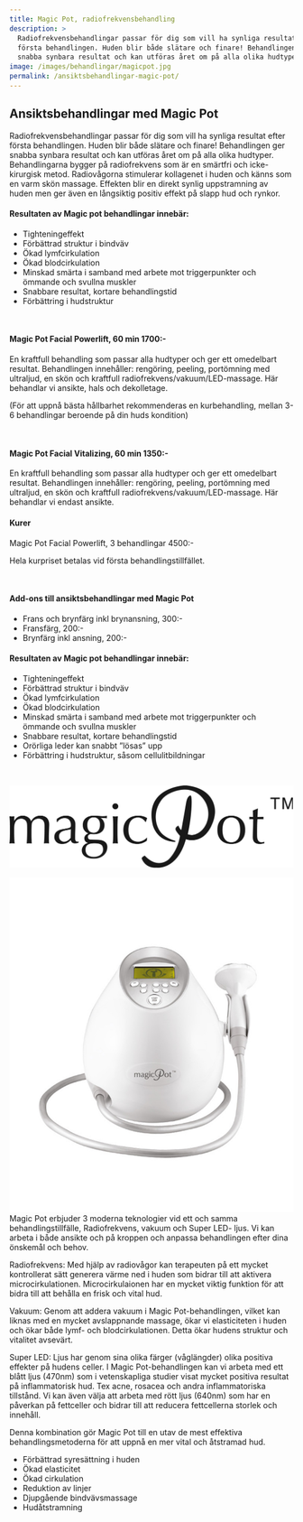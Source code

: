 ```yaml
---
title: Magic Pot, radiofrekvensbehandling
description: >
  Radiofrekvensbehandlingar passar för dig som vill ha synliga resultat efter
  första behandlingen. Huden blir både slätare och finare! Behandlingen ger
  snabba synbara resultat och kan utföras året om på alla olika hudtyper. 
image: /images/behandlingar/magicpot.jpg
permalink: /ansiktsbehandlingar-magic-pot/
---
```


## Ansiktsbehandlingar med Magic Pot

Radiofrekvensbehandlingar passar för dig som vill ha synliga resultat efter första behandlingen. Huden blir b&aring;de slätare och finare\! Behandlingen ger snabba synbara resultat och kan utföras &aring;ret om p&aring; alla olika hudtyper. Behandlingarna bygger p&aring; radiofrekvens som är en smärtfri och icke-kirurgisk metod. Radiov&aring;gorna stimulerar kollagenet i huden och känns som en varm skön massage. Effekten blir en direkt synlig uppstramning av huden men ger även en l&aring;ngsiktig positiv effekt p&aring; slapp hud och rynkor.

#### Resultaten av Magic pot behandlingar innebär:

* Tighteningeffekt
* Förbättrad struktur i bindväv
* Ökad lymfcirkulation
* Ökad blodcirkulation
* Minskad smärta i samband med arbete mot triggerpunkter och ömmande och svullna muskler
* Snabbare resultat, kortare behandlingstid
* Förbättring i hudstruktur

&nbsp;

#### Magic Pot Facial Powerlift, 60 min 1700:-

En kraftfull behandling som passar alla hudtyper och ger ett omedelbart resultat. Behandlingen inneh&aring;ller: rengöring, peeling, portömning med ultraljud, en skön och kraftfull radiofrekvens/vakuum/LED-massage. Här behandlar vi ansikte, hals och dekolletage.

(För att uppn&aring; bästa h&aring;llbarhet rekommenderas en kurbehandling, mellan 3-6 behandlingar beroende p&aring; din huds kondition)

&nbsp;

#### Magic Pot Facial Vitalizing, 60 min 1350:-&nbsp;

En kraftfull behandling som passar alla hudtyper och ger ett omedelbart resultat. Behandlingen inneh&aring;ller: rengöring, peeling, portömning med ultraljud, en skön och kraftfull radiofrekvens/vakuum/LED-massage. Här behandlar vi endast ansikte.

#### Kurer

Magic Pot Facial Powerlift, 3 behandlingar 4500:-

Hela kurpriset betalas vid första behandlingstillfället.

&nbsp;

#### Add-ons till ansiktsbehandlingar med Magic Pot&nbsp;

* Frans och brynfärg inkl brynansning, 300:-
* Fransfärg, 200:-
* Brynfärg inkl ansning, 200:-

#### Resultaten av Magic pot behandlingar innebär:

* Tighteningeffekt
* Förbättrad struktur i bindväv
* Ökad lymfcirkulation
* Ökad blodcirkulation
* Minskad smärta i samband med arbete mot triggerpunkter och ömmande och svullna muskler
* Snabbare resultat, kortare behandlingstid
* Orörliga leder kan snabbt ”lösas” upp
* Förbättring i hudstruktur, s&aring;som cellulitbildningar

&nbsp;

![16A67B44-1972-4BA5-BF31-1327F80827DC](/images/arkivbilder/16a67b44-1972-4ba5-bf31-1327f80827dc.png?w=300)

![6AD3F1F2-8EDE-4649-B20B-CD235D480554](/images/arkivbilder/6ad3f1f2-8ede-4649-b20b-cd235d480554.jpeg?w=510) Magic Pot erbjuder 3 moderna teknologier vid ett och samma behandlingstillfälle, Radiofrekvens, vakuum och Super LED- ljus. Vi kan arbeta i b&aring;de ansikte och p&aring; kroppen och anpassa behandlingen efter dina önskem&aring;l och behov.

Radiofrekvens: Med hjälp av radiov&aring;gor kan terapeuten p&aring; ett mycket kontrollerat sätt generera värme ned i huden som bidrar till att aktivera microcirkulationen. Microcirkulaionen har en mycket viktig funktion för att bidra till att beh&aring;lla en frisk och vital hud.

Vakuum: Genom att addera vakuum i Magic Pot-behandlingen, vilket kan liknas med en mycket avslappnande massage, ökar vi elasticiteten i huden och ökar b&aring;de lymf- och blodcirkulationen. Detta ökar hudens struktur och vitalitet avsevärt.

Super LED: Ljus har genom sina olika färger (v&aring;glängder) olika positiva effekter p&aring; hudens celler. I Magic Pot-behandlingen kan vi arbeta med ett bl&aring;tt ljus (470nm) som i vetenskapliga studier visat mycket positiva resultat p&aring; inflammatorisk hud. Tex acne, rosacea och andra inflammatoriska tillst&aring;nd. Vi kan även välja att arbeta med rött ljus (640nm) som har en p&aring;verkan p&aring; fettceller och bidrar till att reducera fettcellerna storlek och inneh&aring;ll.

Denna kombination gör Magic Pot till en utav de mest effektiva behandlingsmetoderna för att uppn&aring; en mer vital och &aring;tstramad hud.

* Förbättrad syresättning i huden
* Ökad elasticitet
* Ökad cirkulation
* Reduktion av linjer
* Djupg&aring;ende bindvävsmassage
* Hud&aring;tstramning
